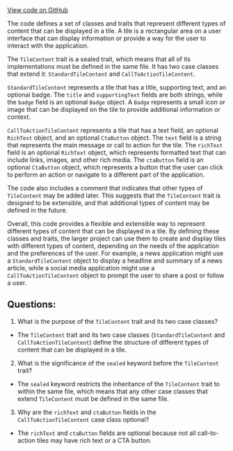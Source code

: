 [View code on GitHub](https://github.com/misbahsy/the-algorithm/product-mixer/core/src/main/scala/com/twitter/product_mixer/core/model/marshalling/response/urt/item/tile/TileContent.scala)

The code defines a set of classes and traits that represent different types of content that can be displayed in a tile. A tile is a rectangular area on a user interface that can display information or provide a way for the user to interact with the application. 

The `TileContent` trait is a sealed trait, which means that all of its implementations must be defined in the same file. It has two case classes that extend it: `StandardTileContent` and `CallToActionTileContent`. 

`StandardTileContent` represents a tile that has a title, supporting text, and an optional badge. The `title` and `supportingText` fields are both strings, while the `badge` field is an optional `Badge` object. A `Badge` represents a small icon or image that can be displayed on the tile to provide additional information or context. 

`CallToActionTileContent` represents a tile that has a text field, an optional `RichText` object, and an optional `CtaButton` object. The `text` field is a string that represents the main message or call to action for the tile. The `richText` field is an optional `RichText` object, which represents formatted text that can include links, images, and other rich media. The `ctaButton` field is an optional `CtaButton` object, which represents a button that the user can click to perform an action or navigate to a different part of the application. 

The code also includes a comment that indicates that other types of `TileContent` may be added later. This suggests that the `TileContent` trait is designed to be extensible, and that additional types of content may be defined in the future. 

Overall, this code provides a flexible and extensible way to represent different types of content that can be displayed in a tile. By defining these classes and traits, the larger project can use them to create and display tiles with different types of content, depending on the needs of the application and the preferences of the user. For example, a news application might use a `StandardTileContent` object to display a headline and summary of a news article, while a social media application might use a `CallToActionTileContent` object to prompt the user to share a post or follow a user.
## Questions: 
 1. What is the purpose of the `TileContent` trait and its two case classes?
- The `TileContent` trait and its two case classes (`StandardTileContent` and `CallToActionTileContent`) define the structure of different types of content that can be displayed in a tile.

2. What is the significance of the `sealed` keyword before the `TileContent` trait?
- The `sealed` keyword restricts the inheritance of the `TileContent` trait to within the same file, which means that any other case classes that extend `TileContent` must be defined in the same file.

3. Why are the `richText` and `ctaButton` fields in the `CallToActionTileContent` case class optional?
- The `richText` and `ctaButton` fields are optional because not all call-to-action tiles may have rich text or a CTA button.